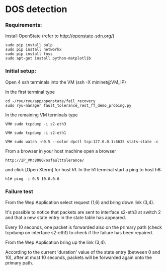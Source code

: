 # DOS detection

### Requirements:

Install OpenState (refer to http://openstate-sdn.org/)

	sudo pip install pulp
	sudo pip install networkx
	sudo pip install fnss
	sudo apt-get install python-matplotlib

### Initial setup:

Open 4 ssh terminals into the VM (ssh -X mininet@VM_IP)

In the first terminal type

	cd ~/ryu/ryu/app/openstate/fail_recovery
	sudo ryu-manager fault_tolerance_rest_ff_demo_probing.py


In the remaining VM terminals type

	VM# sudo tcpdump -i s2-eth3
	
	VM# sudo tcpdump -i s2-eth1
	
	VM# sudo watch -n0.5 --color dpctl tcp:127.0.0.1:6635 stats-state -c

From a browser in your host machine open a browser

	http://IP_VM:8080/osfaulttolerance/
	
and click [Open Xterm] for host h1.
In the h1 terminal start a ping to host h6:

	h1# ping -i 0.5 10.0.0.6

### Failure test

From the Wep Application select request (1,6) and bring down link (3,4).

It's possible to notice that packets are sent to interface s2-eth3 at switch 2 and that a new state entry in the state table has appeared.

Every 10 seconds, one packet is forwarded also on the primary path (check tcpdump on interface s2-eth1) to check if the failure has been repaired.

From the Wep Application bring up the link (3,4).

According to the current 'duration' value of the state entry (between 0 and 10), after at most 10 seconds, packets will be forwarded again onto the primary path.

